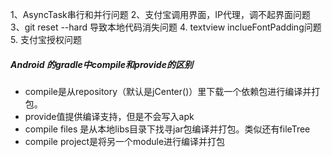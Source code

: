 1、AsyncTask串行和并行问题
2、支付宝调用界面，IP代理，调不起界面问题
3、git reset --hard 导致本地代码消失问题
4. textview inclueFontPadding问题
5. 支付宝授权问题
##### Android 的gradle中compile和provide的区别
* compile是从repository（默认是jCenter()）里下载一个依赖包进行编译并打包。
* provide值提供编译支持，但是不会写入apk
* compile files 是从本地libs目录下找寻jar包编译并打包。类似还有fileTree
* compile project是将另一个module进行编译并打包


